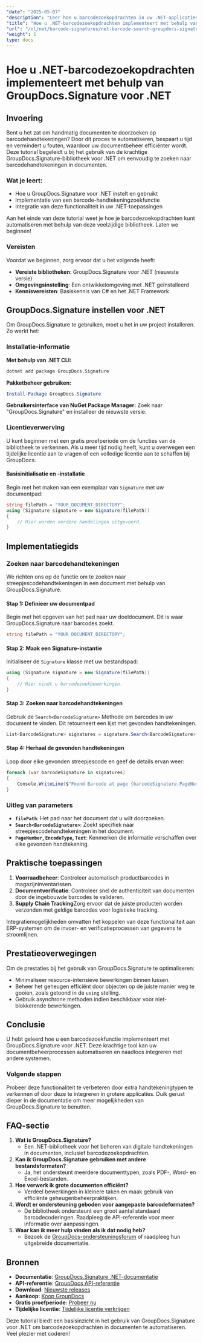 ```yaml
---
"date": "2025-05-07"
"description": "Leer hoe u barcodezoekopdrachten in uw .NET-applicaties kunt automatiseren met de krachtige GroupDocs.Signature-bibliotheek. Stroomlijn uw documentbeheer met gemak."
"title": "Hoe u .NET-barcodezoekopdrachten implementeert met behulp van GroupDocs.Signature voor .NET"
"url": "/nl/net/barcode-signatures/net-barcode-search-groupdocs-signature-implementation/"
"weight": 1
type: docs
---
```

# Hoe u .NET-barcodezoekopdrachten implementeert met behulp van GroupDocs.Signature voor .NET

## Invoering

Bent u het zat om handmatig documenten te doorzoeken op barcodehandtekeningen? Door dit proces te automatiseren, bespaart u tijd en vermindert u fouten, waardoor uw documentbeheer efficiënter wordt. Deze tutorial begeleidt u bij het gebruik van de krachtige GroupDocs.Signature-bibliotheek voor .NET om eenvoudig te zoeken naar barcodehandtekeningen in documenten.

### Wat je leert:
- Hoe u GroupDocs.Signature voor .NET instelt en gebruikt
- Implementatie van een barcode-handtekeningzoekfunctie
- Integratie van deze functionaliteit in uw .NET-toepassingen

Aan het einde van deze tutorial weet je hoe je barcodezoekopdrachten kunt automatiseren met behulp van deze veelzijdige bibliotheek. Laten we beginnen!

### Vereisten
Voordat we beginnen, zorg ervoor dat u het volgende heeft:

- **Vereiste bibliotheken**: GroupDocs.Signature voor .NET (nieuwste versie)
- **Omgevingsinstelling**: Een ontwikkelomgeving met .NET geïnstalleerd
- **Kennisvereisten**: Basiskennis van C# en het .NET Framework

## GroupDocs.Signature instellen voor .NET
Om GroupDocs.Signature te gebruiken, moet u het in uw project installeren. Zo werkt het:

### Installatie-informatie
**Met behulp van .NET CLI:**
```bash
dotnet add package GroupDocs.Signature
```

**Pakketbeheer gebruiken:**
```powershell
Install-Package GroupDocs.Signature
```

**Gebruikersinterface van NuGet Package Manager:**
Zoek naar "GroupDocs.Signature" en installeer de nieuwste versie.

### Licentieverwerving
U kunt beginnen met een gratis proefperiode om de functies van de bibliotheek te verkennen. Als u meer tijd nodig heeft, kunt u overwegen een tijdelijke licentie aan te vragen of een volledige licentie aan te schaffen bij GroupDocs.

#### Basisinitialisatie en -installatie
Begin met het maken van een exemplaar van `Signature` met uw documentpad:

```csharp
string filePath = "YOUR_DOCUMENT_DIRECTORY";
using (Signature signature = new Signature(filePath))
{
    // Hier worden verdere handelingen uitgevoerd.
}
```

## Implementatiegids
### Zoeken naar barcodehandtekeningen
We richten ons op de functie om te zoeken naar streepjescodehandtekeningen in een document met behulp van GroupDocs.Signature.

#### Stap 1: Definieer uw documentpad
Begin met het opgeven van het pad naar uw doeldocument. Dit is waar GroupDocs.Signature naar barcodes zoekt.

```csharp
string filePath = "YOUR_DOCUMENT_DIRECTORY";
```

#### Stap 2: Maak een Signature-instantie
Initialiseer de `Signature` klasse met uw bestandspad:

```csharp
using (Signature signature = new Signature(filePath))
{
    // Hier vindt u barcodezoekbewerkingen.
}
```

#### Stap 3: Zoeken naar barcodehandtekeningen
Gebruik de `Search<BarcodeSignature>` Methode om barcodes in uw document te vinden. Dit retourneert een lijst met gevonden handtekeningen.

```csharp
List<BarcodeSignature> signatures = signature.Search<BarcodeSignature>(SignatureType.Barcode);
```

#### Stap 4: Herhaal de gevonden handtekeningen
Loop door elke gevonden streepjescode en geef de details ervan weer:

```csharp
foreach (var barcodeSignature in signatures)
{
    Console.WriteLine($"Found Barcode at page {barcodeSignature.PageNumber} with type {barcodeSignature.EncodeType.TypeName} and text {barcodeSignature.Text}");
}
```

### Uitleg van parameters
- **`filePath`**: Het pad naar het document dat u wilt doorzoeken.
- **`Search<BarcodeSignature>`**: Zoekt specifiek naar streepjescodehandtekeningen in het document.
- **`PageNumber`, `EncodeType`, `Text`**: Kenmerken die informatie verschaffen over elke gevonden handtekening.

## Praktische toepassingen
1. **Voorraadbeheer**: Controleer automatisch productbarcodes in magazijninventarissen.
2. **Documentverificatie**: Controleer snel de authenticiteit van documenten door de ingebouwde barcodes te valideren.
3. **Supply Chain Tracking**Zorg ervoor dat de juiste producten worden verzonden met geldige barcodes voor logistieke tracking.

Integratiemogelijkheden omvatten het koppelen van deze functionaliteit aan ERP-systemen om de invoer- en verificatieprocessen van gegevens te stroomlijnen.

## Prestatieoverwegingen
Om de prestaties bij het gebruik van GroupDocs.Signature te optimaliseren:
- Minimaliseer resource-intensieve bewerkingen binnen lussen.
- Beheer het geheugen efficiënt door objecten op de juiste manier weg te gooien, zoals getoond in de `using` stelling.
- Gebruik asynchrone methoden indien beschikbaar voor niet-blokkerende bewerkingen.

## Conclusie
U hebt geleerd hoe u een barcodezoekfunctie implementeert met GroupDocs.Signature voor .NET. Deze krachtige tool kan uw documentbeheerprocessen automatiseren en naadloos integreren met andere systemen.

### Volgende stappen
Probeer deze functionaliteit te verbeteren door extra handtekeningtypen te verkennen of door deze te integreren in grotere applicaties. Duik gerust dieper in de documentatie om meer mogelijkheden van GroupDocs.Signature te benutten.

## FAQ-sectie
1. **Wat is GroupDocs.Signature?**
   - Een .NET-bibliotheek voor het beheren van digitale handtekeningen in documenten, inclusief barcodezoekopdrachten.
2. **Kan ik GroupDocs.Signature gebruiken met andere bestandsformaten?**
   - Ja, het ondersteunt meerdere documenttypen, zoals PDF-, Word- en Excel-bestanden.
3. **Hoe verwerk ik grote documenten efficiënt?**
   - Verdeel bewerkingen in kleinere taken en maak gebruik van efficiënte geheugenbeheerpraktijken.
4. **Wordt er ondersteuning geboden voor aangepaste barcodeformaten?**
   - De bibliotheek ondersteunt een groot aantal standaard barcodecoderingen. Raadpleeg de API-referentie voor meer informatie over aanpassingen.
5. **Waar kan ik meer hulp vinden als ik dat nodig heb?**
   - Bezoek de [GroupDocs-ondersteuningsforum](https://forum.groupdocs.com/c/signature/) of raadpleeg hun uitgebreide documentatie.

## Bronnen
- **Documentatie**: [GroupDocs.Signature .NET-documentatie](https://docs.groupdocs.com/signature/net/)
- **API-referentie**: [GroupDocs API-referentie](https://reference.groupdocs.com/signature/net/)
- **Download**: [Nieuwste releases](https://releases.groupdocs.com/signature/net/)
- **Aankoop**: [Koop GroupDocs](https://purchase.groupdocs.com/buy)
- **Gratis proefperiode**: [Probeer nu](https://releases.groupdocs.com/signature/net/)
- **Tijdelijke licentie**: [Tijdelijke licentie verkrijgen](https://purchase.groupdocs.com/temporary-license/)

Deze tutorial biedt een basisinzicht in het gebruik van GroupDocs.Signature voor .NET om barcodezoekopdrachten in documenten te automatiseren. Veel plezier met coderen!